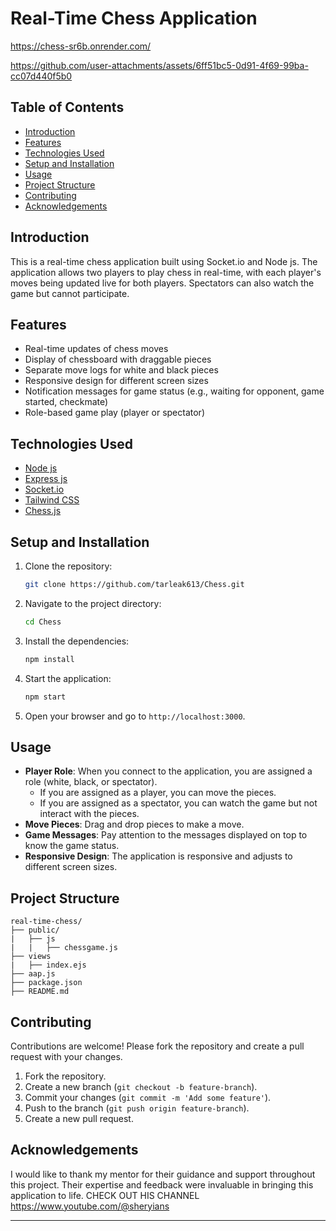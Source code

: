 # Real-Time Chess Application
https://chess-sr6b.onrender.com/

https://github.com/user-attachments/assets/6ff51bc5-0d91-4f69-99ba-cc07d440f5b0

## Table of Contents

- [Introduction](#introduction)
- [Features](#features)
- [Technologies Used](#technologies-used)
- [Setup and Installation](#setup-and-installation)
- [Usage](#usage)
- [Project Structure](#project-structure)
- [Contributing](#contributing)
- [Acknowledgements](#acknowledgements)

## Introduction

This is a real-time chess application built using Socket.io and Node js. The application allows two players to play chess in real-time, with each player's moves being updated live for both players. Spectators can also watch the game but cannot participate.

## Features

- Real-time updates of chess moves
- Display of chessboard with draggable pieces
- Separate move logs for white and black pieces
- Responsive design for different screen sizes
- Notification messages for game status (e.g., waiting for opponent, game started, checkmate)
- Role-based game play (player or spectator)

## Technologies Used

- [Node js](https://reactjs.org/](https://nodejs.org/docs/latest/api/))
- [Express js](https://expressjs.com/)
- [Socket.io](https://socket.io/)
- [Tailwind CSS](https://tailwindcss.com/)
- [Chess.js](https://github.com/jhlywa/chess.js)

## Setup and Installation

1. Clone the repository:
    ```bash
    git clone https://github.com/tarleak613/Chess.git
    ```
2. Navigate to the project directory:
    ```bash
    cd Chess
    ```
3. Install the dependencies:
    ```bash
    npm install
    ```
4. Start the application:
    ```bash
    npm start
    ```
5. Open your browser and go to `http://localhost:3000`.

## Usage

- **Player Role**: When you connect to the application, you are assigned a role (white, black, or spectator).
  - If you are assigned as a player, you can move the pieces.
  - If you are assigned as a spectator, you can watch the game but not interact with the pieces.
- **Move Pieces**: Drag and drop pieces to make a move.
- **Game Messages**: Pay attention to the messages displayed on top to know the game status.
- **Responsive Design**: The application is responsive and adjusts to different screen sizes.

## Project Structure

```plaintext
real-time-chess/
├── public/
|   ├── js
|   |   ├── chessgame.js
├── views
|   ├── index.ejs
├── aap.js
├── package.json
├── README.md
```

## Contributing

Contributions are welcome! Please fork the repository and create a pull request with your changes.

1. Fork the repository.
2. Create a new branch (`git checkout -b feature-branch`).
3. Commit your changes (`git commit -m 'Add some feature'`).
4. Push to the branch (`git push origin feature-branch`).
5. Create a new pull request.

## Acknowledgements

I would like to thank my mentor for their guidance and support throughout this project. Their expertise and feedback were invaluable in bringing this application to life.
CHECK OUT HIS CHANNEL https://www.youtube.com/@sheryians

---
